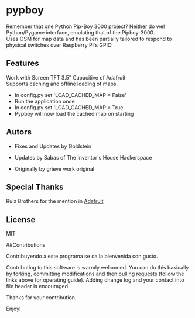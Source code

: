 pypboy
======

Remember that one Python Pip-Boy 3000 project? Neither do we!<br>
Python/Pygame interface, emulating that of the Pipboy-3000.<br> 
Uses OSM for map data and has been partially tailored to respond to physical switches over Raspberry Pi's GPIO<br>

## Features

Work with Screen TFT 3.5" Capacitive of Adafruit<br>
Supports caching and offline loading of maps.
* In config.py set 'LOAD_CACHED_MAP = False'
* Run the application once
* In config.py set 'LOAD_CACHED_MAP = True'
* Pypboy will now load the cached map on starting

## Autors
* Fixes and Updates by Goldstein

* Updates by Sabas of The Inventor's House Hackerspace

* Originally by grieve work original<br>

## Special Thanks

Ruiz Brothers for the mention in [Adafruit](https://learn.adafruit.com/raspberry-pi-pipboy-3000/overview) 

## License
MIT

##Contributions

Contribuyendo a este programa se da la bienvenida con gusto.<br>

Contributing to this software is warmly welcomed. You can do this basically by [forking](https://help.github.com/articles/fork-a-repo), committing modifications and then [pulling requests](https://help.github.com/articles/using-pull-requests) (follow the links above for operating guide). Adding change log and your contact into file header is encouraged.<br>

Thanks for your contribution.

Enjoy!
